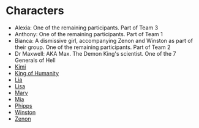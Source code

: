 # Characters

- Alexia:  One of the remaining participants. Part of Team 3
- Anthony: One of the remaining participants. Part of Team 1
- Bianca: A dismissive girl, accompanying Zenon and Winston as part of their group.  One of the remaining participants. Part of Team 2
- Dr Maxwell: AKA Max. The Demon King's scientist. One of the 7 Generals of Hell
- [Kimi](<Kimi.md>)
- [King of Humanity](<King of Humanity.md>)
- [Lia](<Lia.md>)
- [Lisa](<Lisa.md>)
- [Mary](<Mary.md>)
- [Mia](<Mia.md>)
- [Phipps](<Phipps.md>)
- [Winston](<Winston.md>)
- [Zenon](<Zenon.md>)
